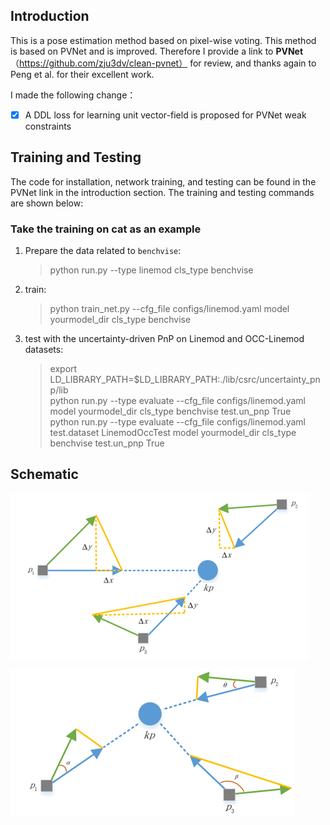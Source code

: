 
## Introduction
This is a pose estimation method based on pixel-wise voting. This method is based on PVNet and is improved. Therefore I provide a link to **PVNet**（https://github.com/zju3dv/clean-pvnet） for review, and thanks again to Peng et al. for their excellent work.  


I made the following change：  
- [x]  A DDL loss for learning unit vector-field is proposed for PVNet weak constraints


## Training and Testing
The code for installation, network training, and testing can be found in the PVNet link in the introduction section. The training and testing commands are shown below:<br>

### Take the training on cat as an example
1. Prepare the data related to `benchvise`:<br>
    
    >python run.py --type linemod cls_type benchvise
    
2. train:<br>

    >python train_net.py --cfg_file configs/linemod.yaml model yourmodel_dir cls_type benchvise
    
      
3. test with the uncertainty-driven PnP on Linemod and OCC-Linemod datasets:<br>

    >export LD_LIBRARY_PATH=$LD_LIBRARY_PATH:./lib/csrc/uncertainty_pnp/lib<br>
    python run.py --type evaluate --cfg_file configs/linemod.yaml model yourmodel_dir cls_type benchvise test.un_pnp True<br>
    python run.py --type evaluate --cfg_file configs/linemod.yaml test.dataset LinemodOccTest model yourmodel_dir cls_type benchvise test.un_pnp True
    
   
## Schematic
![PVNet](https://github.com/YC0315/better_pvn/blob/f68a678f910756b554502a29853bd0ea20306c0b/views/PVNet.png)<br>


![PVNet_imp](https://github.com/YC0315/better_pvn/blob/f68a678f910756b554502a29853bd0ea20306c0b/views/PVNet_imp.png) 
